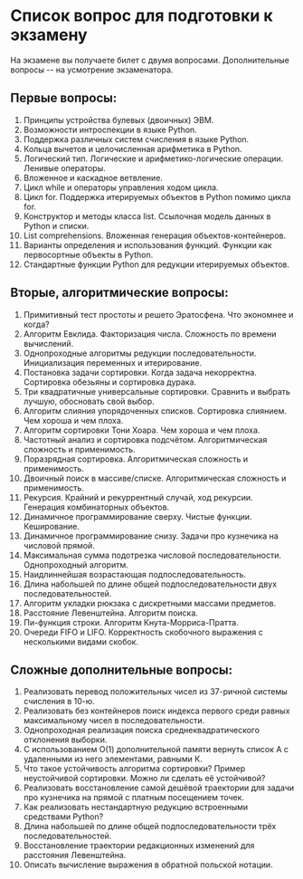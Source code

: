 # Список вопрос для подготовки к экзамену 
 
На экзамене вы получаете билет с двумя вопросами. Дополнительные вопросы -- на усмотрение экзаменатора. 
 
 
## Первые вопросы: 
1. Принципы устройства булевых (двоичных) ЭВМ. 
2. Возможности интроспекции в языке Python. 
3. Поддержка различных систем счисления в языке Python. 
4. Кольца вычетов и целочисленная арифметика в Python. 
5. Логический тип. Логические и арифметико-логические операции. Ленивые операторы. 
6. Вложенное и каскадное ветвление. 
7. Цикл while и операторы управления ходом цикла. 
8. Цикл for. Поддержка итерируемых объектов в Python помимо цикла for. 
9. Конструктор и методы класса list. Ссылочная модель данных в Python и списки. 
10. List comprehensions. Вложенная генерация объектов-контейнеров. 
11. Варианты определения и использования функций. Функции как первосортные объекты в Python. 
12. Стандартные функции Python для редукции итерируемых объектов. 
 
## Вторые, алгоритмические вопросы: 
1. Примитивный тест простоты и решето Эратосфена. Что экономнее и когда? 
2. Алгоритм Евклида. Факторизация числа. Сложность по времени вычислений. 
3. Однопроходные алгоритмы редукции последовательности. Инициализация переменных и итерирование. 
4. Постановка задачи сортировки. Когда задача некорректна. Сортировка обезьяны и сортировка дурака. 
5. Три квадратичные универсальные сортировки. Сравнить и выбрать лучшую, обосновать свой выбор. 
6. Алгоритм слияния упорядоченных списков. Сортировка слиянием. Чем хороша и чем плоха. 
7. Алгоритм сортировки Тони Хоара. Чем хороша и чем плоха. 
8. Частотный анализ и сортировка подсчётом. Алгоритмическая сложность и применимость. 
9. Поразрядная сортировка. Алгоритмическая сложность и применимость. 
10. Двоичный поиск в массиве/списке. Алгоритмическая сложность и применимость. 
11. Рекурсия. Крайний и рекуррентный случай, ход рекурсии. Генерация комбинаторных объектов. 
12. Динамичное программирование сверху. Чистые функции. Кеширование. 
13. Динамичное программирование снизу. Задачи про кузнечика на числовой прямой. 
14. Максимальная сумма подотрезка числовой последовательности. Однопроходный алгоритм. 
15. Наидлиннейшая возрастающая подпоследовательность. 
16. Длина набольшей по длине общей подпоследовательности двух последовательностей. 
17. Алгоритм укладки рюкзака с дискретными массами предметов. 
18. Расстояние Левенштейна. Алгоритм поиска. 
19. Пи-функция строки. Алгоритм Кнута-Морриса-Пратта. 
20. Очереди FIFO и LIFO. Корректность скобочного выражения с несколькими видами скобок. 
 
## Сложные дополнительные вопросы: 
1. Реализовать перевод положительных чисел из 37-ричной системы счисления в 10-ю. 
2. Реализовать без контейнеров поиск индекса первого среди равных максимальному чисел в последовательности. 
3. Однопроходная реализация поиска среднеквадратического отклонения выборки. 
4. С использованием О(1) дополнительной памяти вернуть список A с удаленными из него элементами, равными К. 
5. Что такое устойчивость алгоритма сортировки? Пример неустойчивой сортировки. Можно ли сделать её устойчивой? 
6. Реализовать восстановление самой дешёвой траектории для задачи про кузнечика на прямой с платным посещением точек. 
7. Как реализовать нестандартную редукцию встроенными средствами Python? 
8. Длина набольшей по длине общей подпоследовательности трёх последовательностей. 
9. Восстановление траектории редакционных изменений для расстояния Левенштейна. 
10. Описать вычисление выражения в обратной польской нотации.
